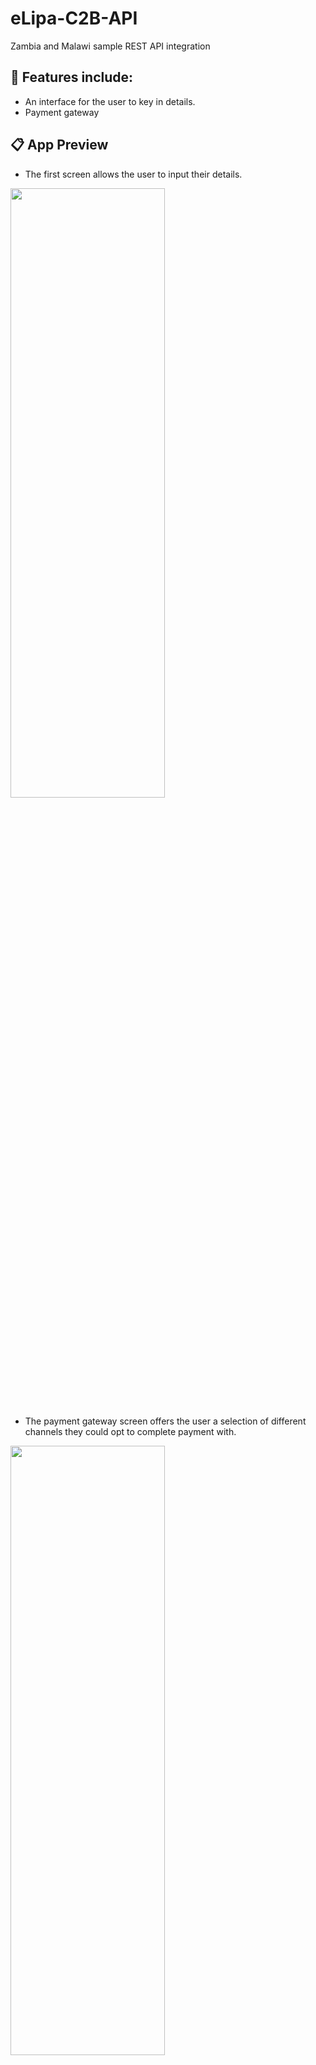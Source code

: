 # eLipa-C2B-API

Zambia and Malawi sample REST API integration

## 👔 Features include:

- An interface for the user to key in details.
- Payment gateway

## 📋 App Preview

- The first screen allows the user to input their details.

<img src="https://github.com/thisgirlElan/eLipa-C2B-API/assets/61628746/e24e106f-f8ab-4c0b-a90d-54368e1e297f.jpeg " height="50%" width="70%"/>


- The payment gateway screen offers the user a selection of different channels they could opt to complete payment with.

<img src="https://github.com/thisgirlElan/eLipa-C2B-API/assets/61628746/32128f8e-6e2c-45e0-a203-b74f06ceff81.jpeg" height="50%" width="70%"/>

 Clone this repo:

 
```

git clone https://github.com/thisgirlElan/eLipa-C2B-API.git

```

 Import dependencies 

- With npm

```

npm install

```

 Start express server

- With node

```

node express.js

```

When the server is up and running, open the `index.html` file on your browser.

### Good to Know

- The integration uses a simple HTML form for user input
- Scripting has been done with JS to fetch and send data to the server for rendering.
- Express.js has been utilized for server side rendering.

## 👨‍💻 You're ready! Make it yours. 

- Tinker and develop!!🎉


